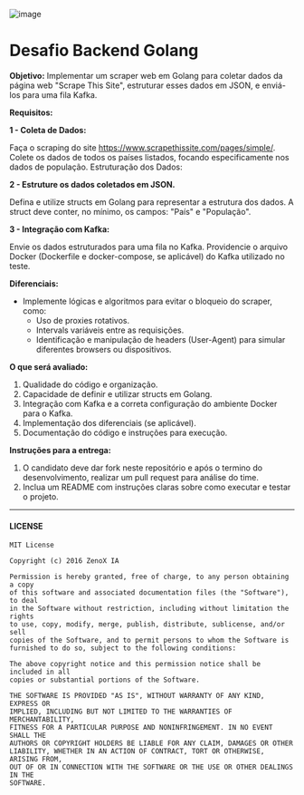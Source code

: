 ![image](https://github.com/Zenox-AI/Teste-Backend-Golang/assets/144921896/480d7d7d-aa5b-4f00-b5a0-b9d4e740fc99)


# Desafio Backend Golang

**Objetivo:** Implementar um scraper web em Golang para coletar dados da página web "Scrape This Site", estruturar esses dados em JSON, e enviá-los para uma fila Kafka.

**Requisitos:**

**1 - Coleta de Dados:**

Faça o scraping do site https://www.scrapethissite.com/pages/simple/.
Colete os dados de todos os países listados, focando especificamente nos dados de população.
Estruturação dos Dados:

**2 - Estruture os dados coletados em JSON.**

Defina e utilize structs em Golang para representar a estrutura dos dados. A struct deve conter, no mínimo, os campos: "País" e "População".

**3 - Integração com Kafka:**

Envie os dados estruturados para uma fila no Kafka.
Providencie o arquivo Docker (Dockerfile e docker-compose, se aplicável) do Kafka utilizado no teste.

**Diferenciais:**

- Implemente lógicas e algoritmos para evitar o bloqueio do scraper, como:
  - Uso de proxies rotativos.
  - Intervals variáveis entre as requisições.
  - Identificação e manipulação de headers (User-Agent) para simular diferentes browsers ou dispositivos.

**O que será avaliado:**

1. Qualidade do código e organização.
2. Capacidade de definir e utilizar structs em Golang.
3. Integração com Kafka e a correta configuração do ambiente Docker para o Kafka.
4. Implementação dos diferenciais (se aplicável).
5. Documentação do código e instruções para execução.


**Instruções para a entrega:**

1. O candidato deve dar fork neste repositório e após o termino do desenvolvimento, realizar um pull request para análise do time.
2. Inclua um README com instruções claras sobre como executar e testar o projeto.

---
#### LICENSE
```
MIT License

Copyright (c) 2016 ZenoX IA

Permission is hereby granted, free of charge, to any person obtaining a copy
of this software and associated documentation files (the "Software"), to deal
in the Software without restriction, including without limitation the rights
to use, copy, modify, merge, publish, distribute, sublicense, and/or sell
copies of the Software, and to permit persons to whom the Software is
furnished to do so, subject to the following conditions:

The above copyright notice and this permission notice shall be included in all
copies or substantial portions of the Software.

THE SOFTWARE IS PROVIDED "AS IS", WITHOUT WARRANTY OF ANY KIND, EXPRESS OR
IMPLIED, INCLUDING BUT NOT LIMITED TO THE WARRANTIES OF MERCHANTABILITY,
FITNESS FOR A PARTICULAR PURPOSE AND NONINFRINGEMENT. IN NO EVENT SHALL THE
AUTHORS OR COPYRIGHT HOLDERS BE LIABLE FOR ANY CLAIM, DAMAGES OR OTHER
LIABILITY, WHETHER IN AN ACTION OF CONTRACT, TORT OR OTHERWISE, ARISING FROM,
OUT OF OR IN CONNECTION WITH THE SOFTWARE OR THE USE OR OTHER DEALINGS IN THE
SOFTWARE.
```
